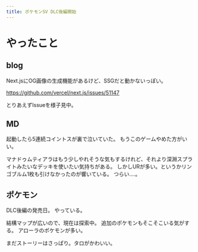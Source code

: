 ```yaml
---
title: ポケモンSV DLC後編開始
---
```


# やったこと

## blog

Next.jsにOG画像の生成機能があるけど、SSGだと動かないっぽい。

<https://github.com/vercel/next.js/issues/51147>

とりあえずIssueを様子見中。

## MD

起動したら5連続コイントスが裏で泣いていた。
もうこのゲームやめた方がいい。

マナドゥムティアラはもう少しやれそうな気もするけれど、それより深淵スプライトみたいなデッキを使いたい気持ちがある。
しかしURが多い。というかリンゴブルム1枚も引けなかったのが響いている。
つらい‥‥。

## ポケモン

DLC後編の発売日。
やっている。

結構マップが広いので、現在は探索中。
追加のポケモンもそこそこいる気がする。
アローラのポケモンが多い。

まだストーリーはさっぱり。タロがかわいい。
